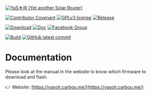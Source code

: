 [![YaS☀️lR (Yet another Solar Router)](https://yasolr.carbou.me/assets/img/logo.png)](https://yasolr.carbou.me/)

[![Contributor Covenant](https://img.shields.io/badge/Contributor%20Covenant-2.1-4baaaa.svg)](code_of_conduct.md)
[![GPLv3 license](https://img.shields.io/badge/License-GPLv3-blue.svg)](http://perso.crans.org/besson/LICENSE.html)
[![Release](https://img.shields.io/github/release/mathieucarbou/YaSolR-OSS.svg)](https://GitHub.com/mathieucarbou/YaSolR-OSS/releases/)

[![Download](https://img.shields.io/badge/Download-bin-green.svg)](https://yasolr.carbou.me/download)
[![Doc](https://img.shields.io/badge/Doc-html-green.svg)](https://yasolr.carbou.me/manual)
[![Facebook Group](https://img.shields.io/badge/Facebook-group-blue.svg?logo=Facebook&logoColor=white)](https://www.facebook.com/groups/yasolr)

[![Build](https://github.com/mathieucarbou/YaSolR-OSS/actions/workflows/build-oss.yml/badge.svg?branch=main)](https://github.com/mathieucarbou/YaSolR-OSS/actions/workflows/build-oss.yml)
[![GitHub latest commit](https://badgen.net/github/last-commit/mathieucarbou/YaSolR-OSS)](https://GitHub.com/mathieucarbou/YaSolR-OSS/commit/)

# Documentation

Please look at the manual in the website to know which firmware to download and flash.

👉 Website: [https://yasolr.carbou.me/](https://yasolr.carbou.me/)
